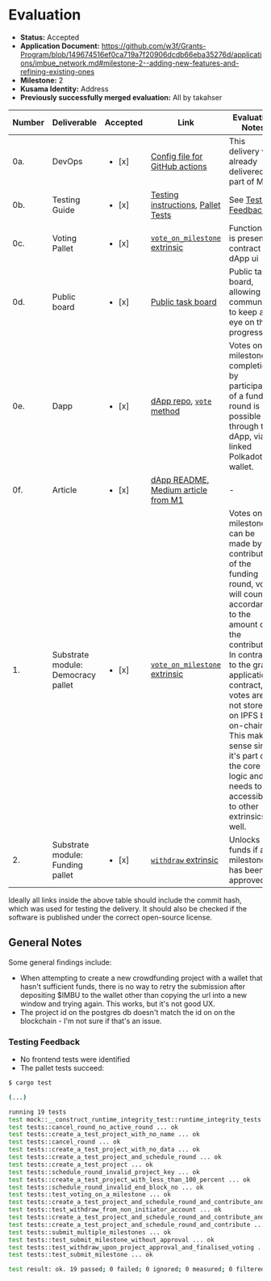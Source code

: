 # Evaluation

- **Status:** Accepted
- **Application Document:** https://github.com/w3f/Grants-Program/blob/149674516ef0ca719a7f20906dcdb66eba35276d/applications/imbue_network.md#milestone-2--adding-new-features-and-refining-existing-ones
- **Milestone:** 2
- **Kusama Identity:** Address
- **Previously successfully merged evaluation:** All by takahser

| Number | Deliverable | Accepted | Link | Evaluation Notes |
| ------ | ----------- | -------- | ---- |----------------- |
| 0a. | DevOps | <ul><li>[x] </li></ul> | [Config file for GitHub actions](https://github.com/ImbueNetwork/imbue/blob/b3c8926f45fc0f89841430cf8d193b5125bf8d77/.github/workflows/collator_actions.yml) | This delivery was already delivered as part of M1.
| 0b. | Testing Guide | <ul><li>[x] </li></ul> | [Testing instructions](https://github.com/ImbueNetwork/imbue/tree/bbc3ff0a1afb1a9b94124d960ed3f15e89e39fb8#run-the-tests), [Pallet Tests](https://github.com/ImbueNetwork/imbue/blob/00c73e58e940387db7bebd1cefed445c33a2a96e/pallets/proposals/src/tests.rs) | See [Testing Feedback](#testing-feedback) |
| 0c. | Voting Pallet| <ul><li>[x] </li></ul> | [`vote_on_milestone` extrinsic](https://github.com/ImbueNetwork/imbue/blob/b71b3278965998523bb30c0ee5e1563a5e4e6f21/pallets/proposals/src/lib.rs#L649)| Functionality is present in contract and dApp ui
| 0d. | Public board | <ul><li>[x] </li></ul> | [Public task board](https://sharing.clickup.com/b/h/4-54644340-2/b653e1b55c26828) | Public task board, allowing the community to keep an eye on the progress
| 0e. | Dapp | <ul><li>[x] </li></ul> | [dApp repo](https://github.com/ImbueNetwork/dapp), [`vote` method](https://github.com/ImbueNetwork/dapp/blob/98227ddfac8beac389fbab16b0507484af3581f2/web/src/proposals/detail/index.ts#L492) | Votes on milestone completions by participants of a funding round is possible through the dApp, via a linked PolkadotJS wallet.
| 0f. | Article | <ul><li>[x] </li></ul> | [dApp README](https://github.com/ImbueNetwork/dapp/blob/eac84b76a3562b6dcc95884c7806cb064e33d135/README.md), [Medium article from M1](https://medium.com/imbuenetwork/imbue-mvp-demo-33d6c3e29856) | -
| 1. | Substrate module: Democracy pallet | <ul><li>[x] </li></ul> | [`vote_on_milestone` extrinsic](https://github.com/ImbueNetwork/imbue/blob/b71b3278965998523bb30c0ee5e1563a5e4e6f21/pallets/proposals/src/lib.rs#L649) | Votes on milestones can be made by any contributors of the funding round, votes will count in accordance to the amount of the contribution. In contrary to the grant application contract, votes are not stored on IPFS but on-chain. This makes sense since it's part of the core logic and needs to be accessible to other extrinsics as well.
| 2. | Substrate module: Funding pallet | <ul><li>[x] </li></ul> | [`withdraw` extrinsic](https://github.com/ImbueNetwork/imbue/blob/b71b3278965998523bb30c0ee5e1563a5e4e6f21/pallets/proposals/src/lib.rs#L808) | Unlocks funds if a milestone has been approved.


Ideally all links inside the above table should include the commit hash,
which was used for testing the delivery. It should also be checked if the software is published under the correct open-source license.

## General Notes

Some general findings include:

- When attempting to create a new crowdfunding project with a wallet that hasn't sufficient funds, there is no way to retry the submission after depositing $IMBU to the wallet other than copying the url into a new window and trying again. This works, but it's not good UX.
- The project id on the postgres db doesn't match the id on on the blockchain - I'm not sure if that's an issue.


### Testing Feedback

- No frontend tests were identified
- The pallet tests succeed:

```bash
$ cargo test

(...)

running 19 tests
test mock::__construct_runtime_integrity_test::runtime_integrity_tests ... ok
test tests::cancel_round_no_active_round ... ok
test tests::create_a_test_project_with_no_name ... ok
test tests::cancel_round ... ok
test tests::create_a_test_project_with_no_data ... ok
test tests::create_a_test_project_and_schedule_round ... ok
test tests::create_a_test_project ... ok
test tests::schedule_round_invalid_project_key ... ok
test tests::create_a_test_project_with_less_than_100_percent ... ok
test tests::schedule_round_invalid_end_block_no ... ok
test tests::test_voting_on_a_milestone ... ok
test tests::create_a_test_project_and_schedule_round_and_contribute_and_approve ... ok
test tests::test_withdraw_from_non_initiator_account ... ok
test tests::create_a_test_project_and_schedule_round_and_contribute_and_approvefail ... ok
test tests::create_a_test_project_and_schedule_round_and_contribute ... ok
test tests::submit_multiple_milestones ... ok
test tests::test_submit_milestone_without_approval ... ok
test tests::test_withdraw_upon_project_approval_and_finalised_voting ... ok
test tests::test_submit_milestone ... ok

test result: ok. 19 passed; 0 failed; 0 ignored; 0 measured; 0 filtered out; finished in 0.24s
```
